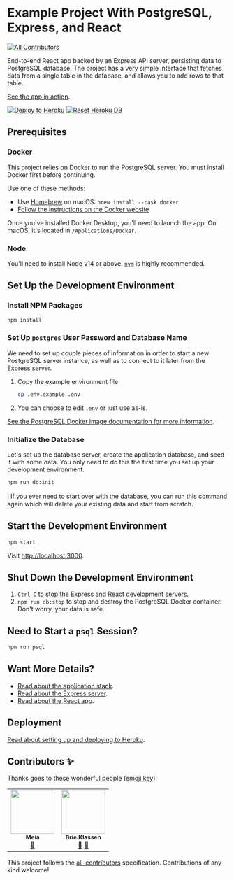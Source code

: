 # Example Project With PostgreSQL, Express, and React
<!-- ALL-CONTRIBUTORS-BADGE:START - Do not remove or modify this section -->
[![All Contributors](https://img.shields.io/badge/all_contributors-2-orange.svg?style=flat-square)](#contributors-)
<!-- ALL-CONTRIBUTORS-BADGE:END -->

End-to-end React app backed by an Express API server, persisting data to
PostgreSQL database. The project has a very simple interface that fetches data
from a single table in the database, and allows you to add rows to that table.

[See the app in action][live].

[![Deploy to Heroku][deploy-badge]][deploy-workflow]
[![Reset Heroku DB][reset-badge]][reset-workflow]

## Prerequisites

### Docker

This project relies on Docker to run the PostgreSQL server. You must install
Docker first before continuing.

Use one of these methods:

- Use [Homebrew][] on macOS: `brew install --cask docker`
- [Follow the instructions on the Docker website][docker-www]

Once you've installed Docker Desktop, you'll need to launch the app. On macOS,
it's located in `/Applications/Docker`.

### Node

You'll need to install Node v14 or above. [`nvm`][nvm] is highly recommended.

## Set Up the Development Environment

### Install NPM Packages

```sh
npm install
```

### Set Up `postgres` User Password and Database Name

We need to set up couple pieces of information in order to start a new
PostgreSQL server instance, as well as to connect to it later from the Express
server.

1. Copy the example environment file

   ```sh
   cp .env.example .env
   ```

2. You can choose to edit `.env` or just use as-is.

[See the PostgreSQL Docker image documentation for more
information][dh-postgres].

### Initialize the Database

Let's set up the database server, create the application database, and seed it
with some data. You only need to do this the first time you set up your
development environment.

```sh
npm run db:init
```

ℹ️ If you ever need to start over with the database, you can run this command
again which will delete your existing data and start from scratch.

## Start the Development Environment

```sh
npm start
```

Visit <http://localhost:3000>.

## Shut Down the Development Environment

1. `Ctrl-C` to stop the Express and React development servers.
1. `npm run db:stop` to stop and destroy the PostgreSQL Docker container. Don't
   worry, your data is safe.

## Need to Start a `psql` Session?

```sh
npm run psql
```

## Want More Details?

- [Read about the application stack](docs/application-stack.md).
- [Read about the Express server](server/README.md).
- [Read about the React app](app/README.md).

## Deployment

[Read about setting up and deploying to Heroku](docs/deployment.md).

[deploy-badge]: https://github.com/gsong/express-react-project-example/actions/workflows/deploy.yaml/badge.svg
[deploy-workflow]: https://github.com/gsong/express-react-project-example/actions/workflows/deploy.yaml
[dh-postgres]: https://hub.docker.com/_/postgres
[docker-www]: https://docs.docker.com/get-docker/
[homebrew]: https://brew.sh
[live]: https://tt-express-react-example.herokuapp.com
[nvm]: https://github.com/nvm-sh/nvm
[reset-badge]: https://github.com/gsong/express-react-project-example/actions/workflows/reset-db.yml/badge.svg
[reset-workflow]: https://github.com/gsong/express-react-project-example/actions/workflows/reset-db.yml

## Contributors ✨

Thanks goes to these wonderful people ([emoji key](https://allcontributors.org/docs/en/emoji-key)):

<!-- ALL-CONTRIBUTORS-LIST:START - Do not remove or modify this section -->
<!-- prettier-ignore-start -->
<!-- markdownlint-disable -->
<table>
  <tr>
    <td align="center"><a href="https://github.com/m3ia"><img src="https://avatars.githubusercontent.com/u/38749469?v=4?s=100" width="100px;" alt=""/><br /><sub><b>Meia</b></sub></a><br /><a href="https://github.com/gsong/express-react-project-example/commits?author=m3ia" title="Documentation">📖</a></td>
    <td align="center"><a href="https://github.com/sunnybrie"><img src="https://avatars.githubusercontent.com/u/76143251?v=4?s=100" width="100px;" alt=""/><br /><sub><b>Brie Klassen</b></sub></a><br /><a href="https://github.com/gsong/express-react-project-example/commits?author=sunnybrie" title="Documentation">📖</a> <a href="#ideas-sunnybrie" title="Ideas, Planning, & Feedback">🤔</a></td>
  </tr>
</table>

<!-- markdownlint-restore -->
<!-- prettier-ignore-end -->

<!-- ALL-CONTRIBUTORS-LIST:END -->

This project follows the [all-contributors](https://github.com/all-contributors/all-contributors) specification. Contributions of any kind welcome!
